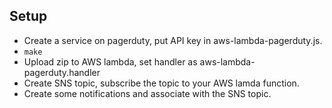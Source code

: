 ## Setup

* Create a service on pagerduty, put API key in aws-lambda-pagerduty.js.
* ```make```
* Upload zip to AWS lambda, set handler as aws-lambda-pagerduty.handler
* Create SNS topic, subscribe the topic to your AWS lamda function.
* Create some notifications and associate with the SNS topic.
